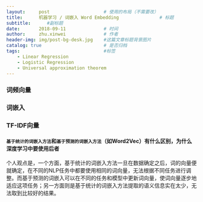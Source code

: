 ```yaml
---
layout:     post   				    # 使用的布局（不需要改）
title:      机器学习 / 词嵌入 Word Embedding				# 标题 
subtitle:      #副标题
date:       2018-09-11 				# 时间
author:     zhu.xinwei 		    	# 作者
header-img: img/post-bg-desk.jpg 	#这篇文章标题背景图片
catalog: true 						# 是否归档
tags:								#标签
    - Linear Regression
    - Logistic Regression
    - Universal approximation theorem
---
```


### 词频向量

### 词嵌入


### TF-IDF向量




#### `基于统计的词嵌入方法`和`基于预测的词嵌入方法`（如Word2Vec）有什么区别，为什么深度学习中要使用后者
个人观点是，一个方面，基于统计的词嵌入方法一旦在数据确定之后，词的向量便就确定，在不同的NLP任务中都要使用相同的词向量，无法根据不同任务进行调整。而基于预测的词嵌入可以在不同的任务和模型中更新词向量，使词向量逐步地适应这项任务；另一方面则是基于统计的词嵌入方法提取的语义信息实在太少，无法取到比较好的结果。